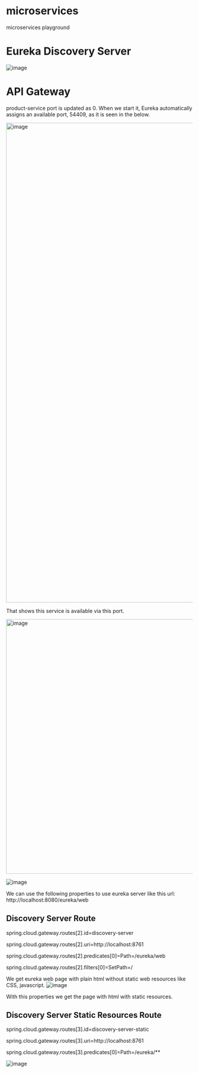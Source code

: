 # microservices
microservices playground

# Eureka Discovery Server
![image](https://user-images.githubusercontent.com/5994206/236574939-cac56abf-2c3e-4c47-952c-b5d0b55b0289.png)

# API Gateway
product-service port is updated as 0. When we start it, Eureka automatically assigns an available port, 54409, as it is seen in the below.

<img width="1295" alt="image" src="https://user-images.githubusercontent.com/5994206/236575417-ee1d1702-64a5-4876-aef4-5e31838f5dc4.png">

That shows this service is available via this port.

<img width="687" alt="image" src="https://user-images.githubusercontent.com/5994206/236575835-1c44bd38-4bf1-4b2e-b578-fecc32528384.png">


![image](https://user-images.githubusercontent.com/5994206/236576812-691cdf29-85bd-45c4-b626-a2b7a5c100b6.png)

We can use the following properties to use eureka server like this url: http://localhost:8080/eureka/web

## Discovery Server Route

spring.cloud.gateway.routes[2].id=discovery-server

spring.cloud.gateway.routes[2].uri=http://localhost:8761

spring.cloud.gateway.routes[2].predicates[0]=Path=/eureka/web

spring.cloud.gateway.routes[2].filters[0]=SetPath=/

We get eureka web page with plain html without static web resources like CSS, javascript.
![image](https://user-images.githubusercontent.com/5994206/236643252-479c2551-d84a-4198-9699-d6d263e5c893.png)

With this properties we get the page with html with static resources.

## Discovery Server Static Resources Route

spring.cloud.gateway.routes[3].id=discovery-server-static

spring.cloud.gateway.routes[3].uri=http://localhost:8761

spring.cloud.gateway.routes[3].predicates[0]=Path=/eureka/**

![image](https://user-images.githubusercontent.com/5994206/236643317-a78c0bcf-5913-4ebe-bc64-6659a53b2595.png)
